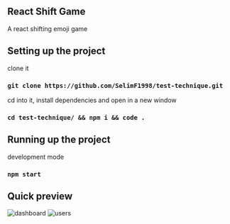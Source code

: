 ## React Shift Game

A react shifting emoji game

## Setting up the project

clone it

### `git clone https://github.com/SelimF1998/test-technique.git`

cd into it, install dependencies and open in a new window

### `cd test-technique/ && npm i && code .`

## Running up the project

development mode

### `npm start`

## Quick preview
![dashboard](https://user-images.githubusercontent.com/116503483/214959163-52a0244b-f4f2-456a-8e85-c3cebecca2e1.png)
![users](https://user-images.githubusercontent.com/116503483/214959181-5598db01-4f13-48b4-9ca6-3ffd1eb17afe.png)
